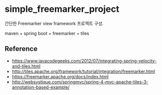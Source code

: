 # simple_freemarker_project

간단한 Freemarker view framework 프로젝트 구성.

maven + spring boot + freemarker + tiles


## Reference

* https://www.javacodegeeks.com/2012/07/integrating-spring-velocity-and-tiles.html
* http://tiles.apache.org/framework/tutorial/integration/freemarker.html
* https://freemarker.apache.org/docs/index.html
* http://websystique.com/springmvc/spring-4-mvc-apache-tiles-3-annotation-based-example/
